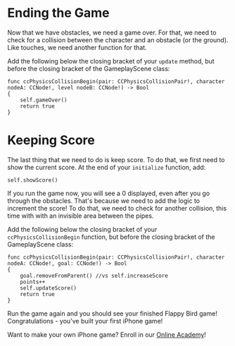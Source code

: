 Ending the Game
==================

Now that we have obstacles, we need a game over. For that, we need to check for a collision
between the character and an obstacle (or the ground). Like touches, we need another function for that.

Add the following below the closing bracket of your ```update``` method,
but before the closing bracket of the GameplayScene class:

	func ccPhysicsCollisionBegin(pair: CCPhysicsCollisionPair!, character nodeA: CCNode!, level nodeB: CCNode!) -> Bool
	{
		self.gameOver()
		return true
	}

Keeping Score
=============

The last thing that we need to do is keep score. To do that, we first need to show
the current score. At the end of your ```initialize``` function, add:

	self.showScore()

If you run the game now, you will see a 0 displayed, even after you go through the
obstacles. That's because we need to add the logic to increment the score! To do that,
we need to check for another collision, this time with with an invisible area between
the pipes.

Add the following below the closing bracket of your ```ccPhysicsCollisionBegin``` function,
but before the closing bracket of the GameplayScene class:

	func ccPhysicsCollisionBegin(pair: CCPhysicsCollisionPair!, character nodeA: CCNode!, goal: CCNode!) -> Bool
	{
		goal.removeFromParent() //vs self.increaseScore
		points++
		self.updateScore()
		return true
	}

Run the game again and you should see your finished Flappy Bird game! Congratulations - you've
built your first iPhone game!

Want to make your own iPhone game? Enroll in our
[Online Academy](https://www.makeschool.com/online-academy/)!
